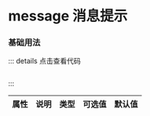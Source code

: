 # message 消息提示

### 基础用法

<z-message v-model="time"></z-message>

<script setup>
import { ref } from 'vue'
const time = ref('2012/11/12 10:15:20')
</script>

::: details 点击查看代码
```

```
:::

|    属性      |       说明      |     类型       |  可选值               |     默认值     |
|:------------:|:--------------:|:--------------:|:------------------:|:----------------:|




